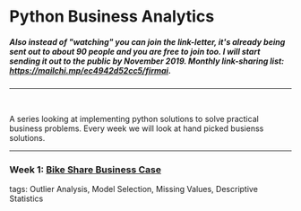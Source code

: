 # Python Business Analytics
##### Also instead of "watching"  you can **join** the link-letter, it's already being sent out to about 90 people and you are free to join too. I will start sending it out to the public by November 2019. Monthly link-sharing list: https://mailchi.mp/ec4942d52cc5/firmai. 
---
</br>

A series looking at implementing python solutions to solve practical business problems. Every week we will look at hand picked busienss solutions. 

---
### Week 1: [Bike Share Business Case](https://mailchi.mp/ec4942d52cc5/firmai)

tags: Outlier Analysis, Model Selection, Missing Values, Descriptive Statistics


